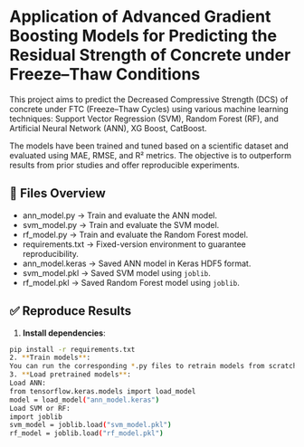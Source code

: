 # Application of Advanced Gradient Boosting Models for Predicting the Residual Strength of Concrete under Freeze–Thaw Conditions

This project aims to predict the Decreased Compressive Strength (DCS) of concrete under FTC (Freeze–Thaw Cycles) using various machine learning techniques: Support Vector Regression (SVM), Random Forest (RF), and Artificial Neural Network (ANN), XG Boost, CatBoost.

The models have been trained and tuned based on a scientific dataset and evaluated using MAE, RMSE, and R² metrics. The objective is to outperform results from prior studies and offer reproducible experiments.

## 📁 Files Overview
- ann_model.py         → Train and evaluate the ANN model.
- svm_model.py         → Train and evaluate the SVM model.
- rf_model.py          → Train and evaluate the Random Forest model.
- requirements.txt     → Fixed-version environment to guarantee reproducibility.
- ann_model.keras      → Saved ANN model in Keras HDF5 format.
- svm_model.pkl        → Saved SVM model using `joblib`.
- rf_model.pkl         → Saved Random Forest model using `joblib`.

## ✅ Reproduce Results

1. **Install dependencies**:
```bash
pip install -r requirements.txt
2. **Train models**:
You can run the corresponding *.py files to retrain models from scratch.
3. **Load pretrained models**:
Load ANN:
from tensorflow.keras.models import load_model
model = load_model("ann_model.keras")
Load SVM or RF:
import joblib
svm_model = joblib.load("svm_model.pkl")
rf_model = joblib.load("rf_model.pkl")